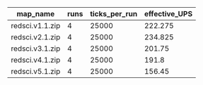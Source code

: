 | map_name        | runs | ticks_per_run | effective_UPS |
|-----------------|------|---------------|---------------|
| redsci.v1.1.zip | 4    | 25000         | 222.275       |
| redsci.v2.1.zip | 4    | 25000         | 234.825       |
| redsci.v3.1.zip | 4    | 25000         | 201.75        |
| redsci.v4.1.zip | 4    | 25000         | 191.8         |
| redsci.v5.1.zip | 4    | 25000         | 156.45        |
